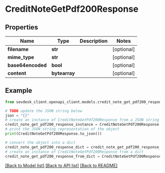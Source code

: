 # CreditNoteGetPdf200Response


## Properties

Name | Type | Description | Notes
------------ | ------------- | ------------- | -------------
**filename** | **str** |  | [optional] 
**mime_type** | **str** |  | [optional] 
**base64encoded** | **bool** |  | [optional] 
**content** | **bytearray** |  | [optional] 

## Example

```python
from sevdesk_client.openapi_client.models.credit_note_get_pdf200_response import CreditNoteGetPdf200Response

# TODO update the JSON string below
json = "{}"
# create an instance of CreditNoteGetPdf200Response from a JSON string
credit_note_get_pdf200_response_instance = CreditNoteGetPdf200Response.from_json(json)
# print the JSON string representation of the object
print(CreditNoteGetPdf200Response.to_json())

# convert the object into a dict
credit_note_get_pdf200_response_dict = credit_note_get_pdf200_response_instance.to_dict()
# create an instance of CreditNoteGetPdf200Response from a dict
credit_note_get_pdf200_response_from_dict = CreditNoteGetPdf200Response.from_dict(credit_note_get_pdf200_response_dict)
```
[[Back to Model list]](../README.md#documentation-for-models) [[Back to API list]](../README.md#documentation-for-api-endpoints) [[Back to README]](../README.md)


